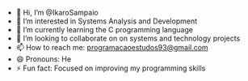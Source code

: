 - 👋 Hi, I’m @IkaroSampaio
- 👀 I’m interested in Systems Analysis and Development 
- 🌱 I’m currently learning the C programming language
- 💞️ I’m looking to collaborate on on systems and technology projects
- 📫 How to reach me: programacaoestudos93@gmail.com
- 😄 Pronouns: He
- ⚡ Fun fact: Focused on improving my programming skills  

<!---
IkaroSampaio/IkaroSampaio is a ✨ special ✨ repository because its `README.md` (this file) appears on your GitHub profile.
You can click the Preview link to take a look at your changes.
--->
